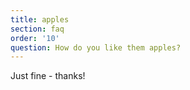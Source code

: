 ```yaml
---
title: apples
section: faq
order: '10'
question: How do you like them apples?
---
```


Just fine  - thanks!

